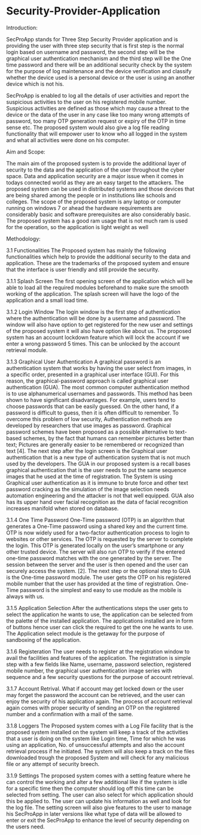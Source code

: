 # Security-Provider-Application

Introduction:

SecProApp stands for Three Step Security Provider application and is providing the user
with three step security that is first step is the normal login based on username and password,
the second step will be the graphical user authentication mechanism and the third step will be
the One time password and there will be an additional security check by the system for the
purpose of log maintenance and the device verification and classify whether the device used is
a personal device or the user is using an another device which is not his.

SecProApp is enabled to log all the details of user activities and report the
suspicious activities to the user on his registered mobile number. Suspicious activities are
defined as those which may cause a threat to the device or the data of the user in any case like
too many wrong attempts of password, too many OTP generation request or expiry of the OTP
in time sense etc. The proposed system would also give a log file reading functionality that will
empower user to know who all logged in the system and what all activities were done on his
computer.

Aim and Scope:

The main aim of the proposed system is to provide the additional layer of security to the
data and the application of the user throughout the cyber space. Data and application security
are a major issue when it comes in todays connected world as they are an easy target to the
attackers. The proposed system can be used in distributed systems and those devices that are
being shared among the people or in institutions like schools and colleges. The scope of the
proposed system is any laptop or computer running on windows 7 or ahead the hardware
requirements are considerably basic and software prerequisites are also considerably basic. The
proposed system has a good ram usage that is not much ram is used for the operation, so the
application is light weight as well

Methodology:

3.1 Functionalities
The Proposed system has mainly the following functionalities which help to provide the
additional security to the data and application. These are the trademarks of the proposed system
and ensure that the interface is user friendly and still provide the security.

3.1.1 Splash Screen
The first opening screen of the application which will be able to load all the required
modules beforehand to make sure the smooth working of the application. The splash screen will
have the logo of the application and a small load time.

3.1.2 Login Window
The login window is the first step of authentication where the authentication will be
done by a username and password. The window will also have option to get registered for the
new user and settings of the proposed system it will also have option like about us. The proposed
system has an account lockdown feature which will lock the account if we enter a wrong
password 5 times. This can be unlocked by the account retrieval module.

3.1.3 Graphical User Authentication
A graphical password is an authentication system that works by having the user select
from images, in a specific order, presented in a graphical user interface (GUI). For this reason,
the graphical-password approach is called graphical user authentication (GUA). The most
common computer authentication method is to use alphanumerical usernames and passwords.
This method has been shown to have significant disadvantages. For example, users tend to
choose passwords that can be easily guessed. On the other hand, if a password is difficult to
guess, then it is often difficult to remember. To overcome this problem of low security,
Authentication methods are developed by researchers that use images as password. Graphical
password schemes have been proposed as a possible alternative to text-based schemes, by the
fact that humans can remember pictures better than text; Pictures are generally easier to be
remembered or recognized than text [4].
The next step after the login screen is the Graphical user authentication that is a new
type of authentication system that is not much used by the developers. The GUA in our
proposed system is a recall bases graphical authentication that is the user needs to put the same
sequence images that he used at the time of registration.
The System is using Graphical user authentication as it is immune to brute force and
other text password cracking as the simulation of the image selection needs automation
engineering and the attacker is not that well equipped. GUA also has its upper hand over facial
recognition as the data of facial recognition increases manifold when stored on database.

3.1.4 One Time Password
One-Time password (OTP) is an algorithm that generates a One-Time password using
a shared key and the current time. OTP is now widely used for a two-factor authentication
process to login to websites or other services. The OTP is requested by the server to complete
the login. This OTP is generated locally on the user’s smartphone or any other trusted device.
The server will also run OTP to verify if the entered one-time password matches with the one
generated by the server. The session between the server and the user is then opened and the user
can securely access the system. [2]. The next step or the optional step to GUA is the One-time
password module. The user gets the OTP on his registered mobile number that the user has
provided at the time of registration. One-Time password is the simplest and easy to use module
as the mobile is always with us.

3.1.5 Application Selection
After the authentications steps the user gets to select the application he wants to use, the
application can be selected from the palette of the installed application. The applications
installed are in form of buttons hence user can click the required to get the one he wants to use.
The Application select module is the getaway for the purpose of sandboxing of the application.

3.1.6 Registeration
The user needs to register at the registration window to avail the facilities and features of the
application. The registration is simple step with a few fields like Name, username, password
selection, registered mobile number, the graphical user authentication image series with
sequence and a few security questions for the purpose of account retrieval.

3.1.7 Account Retrival.
What if account may get locked down or the user may forget the password the account
can be retrieved, and the user can enjoy the security of his application again. The process of
account retrieval again comes with proper security of sending an OTP on the registered number
and a confirmation with a mail of the same.

3.1.8 Loggers
The Proposed system comes with a Log File facility that is the proposed system installed
on the system will keep a track of the activities that a user is doing on the system like Login
time, Time for which he was using an application, No. of unsuccessful attempts and also the
account retrieval process if he initiated. The system will also keep a track on the files
downloaded trough the proposed System and will check for any malicious file or any attempt
of security breech.

3.1.9 Settings
The proposed system comes with a setting feature where he can control the working and
alter a few additional like if the system is idle for a specific time then the computer should log
off this time can be selected from setting. The user can also select for which application should
this be applied to. The user can update his information as well and look for the log file. The
setting screen will also give features to the user to manage his SecProApp in later versions like
what type of data will be allowed to enter or exit the SecProApp to enhance the level of security
depending on the users need.
